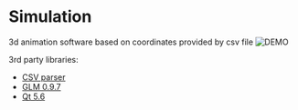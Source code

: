 # Simulation
3d animation software based on coordinates provided by csv file
![DEMO](https://raw.githubusercontent.com/AlexBartov/Simulation/master/demo/Animation_bouncing_ball.gif)

3rd party libraries:
* [CSV parser](https://sourceforge.net/projects/cccsvparser/)
* [GLM 0.9.7](http://glm.g-truc.net/0.9.7/index.html)
* [Qt 5.6](http://glm.g-truc.net/0.9.7/index.html)

